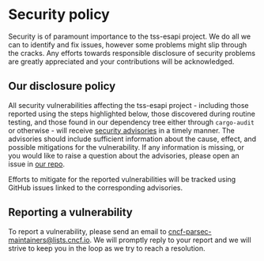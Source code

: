 # Security policy

Security is of paramount importance to the tss-esapi project. We do all we can to identify and fix
issues, however some problems might slip through the cracks. Any efforts towards responsible
disclosure of security problems are greatly appreciated and your contributions will be acknowledged.

## Our disclosure policy

All security vulnerabilities affecting the tss-esapi project - including those reported using the
steps highlighted below, those discovered during routine testing, and those found in our dependency
tree either through `cargo-audit` or otherwise - will receive
[security advisories](https://github.com/parallaxsecond/rust-tss-esapi/security) in a timely
manner. The advisories should include sufficient information about the cause, effect, and possible
mitigations for the vulnerability. If any information is missing, or you would like to raise a
question about the advisories, please open an issue in
[our repo](https://github.com/parallaxsecond/rust-tss-esapi).

Efforts to mitigate for the reported vulnerabilities will be tracked using GitHub issues linked to
the corresponding advisories.

## Reporting a vulnerability

To report a vulnerability, please send an email to
[cncf-parsec-maintainers@lists.cncf.io](mailto:cncf-parsec-maintainers@lists.cncf.io). We will
promptly reply to your report and we will strive to keep you in the loop as we try to reach a
resolution.

